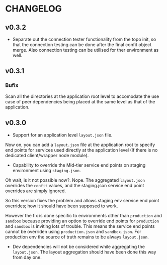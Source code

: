 # CHANGELOG

## v0.3.2

- Separate out the connection tester functionality from the topo init, so that the connection testing can be done after the final confit object merge. Also connection testing can be utilised for ther environment as well.

## v0.3.1

### Bufix
Scan all the directories at the application root level to accomodate the use case of peer dependencies being placed at the same level as that of the application.

## v0.3.0

- Support for an application level `layout.json` file.

Now on, you can add a `layout.json` file at the application root to specify end points for services used directly at the application level (If there is no dedicated client/wrapper node module).

- Capability to override the Mid-tier service end points on staging environment using `staging.json`.

Oh wait, is it not possible now?. Nope. The aggregated `layout.json` overrides the `confit` values, and the staging.json service end point overrides are simply ignored.

So this version fixes the problem and allows staging env service end point overrides; how it should have been supposed to work.

However the fix is done specific to environments other than `production` and `sandbox` because providing an option to override end points for `production` and `sandbox` is inviting lots of trouble. This means the service end points cannot be overriden using `production.json` and `sandbox.json`. For production env the source of truth remains to be always `layout.json`.

- Dev dependencies will not be considered while aggregating the `layout.json`. The layout aggregation should have been done this way from day one.
